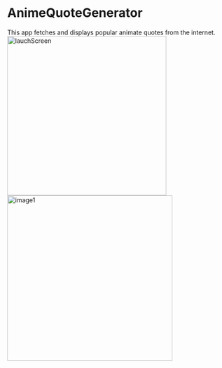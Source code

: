 # AnimeQuoteGenerator
This app fetches and displays popular animate quotes from the internet.
<img width="363" alt="lauchScreen" src="https://user-images.githubusercontent.com/60410024/236642549-9bc0f263-b43c-4eb8-84b5-3c2b3cdd78af.png">
<img width="377" alt="image1" src="https://user-images.githubusercontent.com/60410024/236642597-a2af81b1-3cf6-4079-8032-bd06565f8cbe.png">
